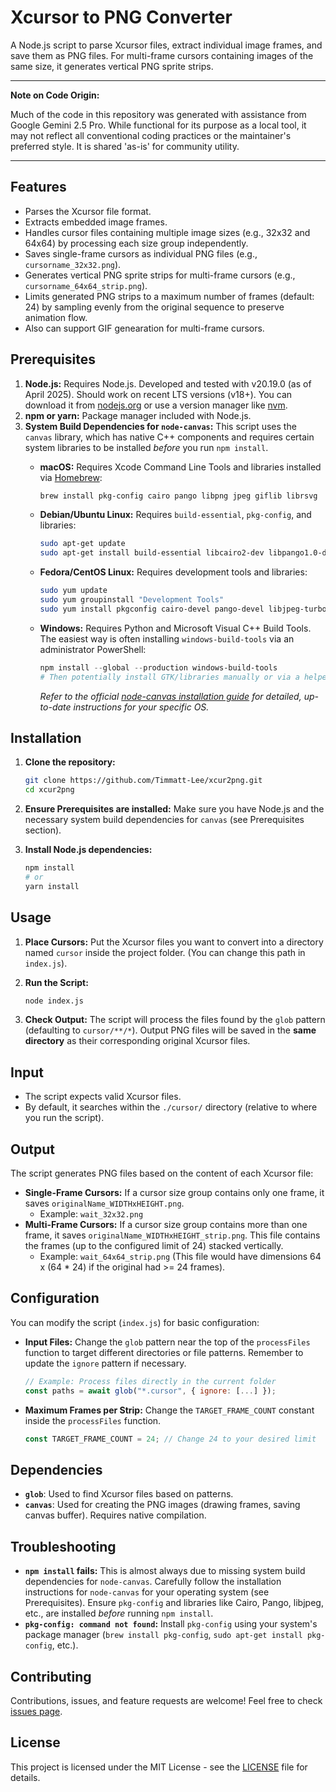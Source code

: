# Xcursor to PNG Converter

A Node.js script to parse Xcursor files, extract individual image frames, and save them as PNG files. For multi-frame cursors containing images of the same size, it generates vertical PNG sprite strips.

---

**Note on Code Origin:**

Much of the code in this repository was generated with assistance from Google Gemini 2.5 Pro. While functional for its purpose as a local tool, it may not reflect all conventional coding practices or the maintainer's preferred style. It is shared 'as-is' for community utility.

---

## Features

* Parses the Xcursor file format.
* Extracts embedded image frames.
* Handles cursor files containing multiple image sizes (e.g., 32x32 and 64x64) by processing each size group independently.
* Saves single-frame cursors as individual PNG files (e.g., `cursorname_32x32.png`).
* Generates vertical PNG sprite strips for multi-frame cursors (e.g., `cursorname_64x64_strip.png`).
* Limits generated PNG strips to a maximum number of frames (default: 24) by sampling evenly from the original sequence to preserve animation flow.
* Also can support GIF genearation for multi-frame cursors.

## Prerequisites

1. **Node.js:** Requires Node.js. Developed and tested with v20.19.0 (as of April 2025). Should work on recent LTS versions (v18+). You can download it from [nodejs.org](https://nodejs.org/) or use a version manager like [nvm](https://github.com/nvm-sh/nvm).
2. **npm or yarn:** Package manager included with Node.js.
3. **System Build Dependencies for `node-canvas`:** This script uses the `canvas` library, which has native C++ components and requires certain system libraries to be installed *before* you run `npm install`.
    * **macOS:** Requires Xcode Command Line Tools and libraries installed via [Homebrew](https://brew.sh/):

        ```bash
        brew install pkg-config cairo pango libpng jpeg giflib librsvg
        ```

    * **Debian/Ubuntu Linux:** Requires `build-essential`, `pkg-config`, and libraries:

        ```bash
        sudo apt-get update
        sudo apt-get install build-essential libcairo2-dev libpango1.0-dev libjpeg-dev libgif-dev librsvg2-dev
        ```

    * **Fedora/CentOS Linux:** Requires development tools and libraries:

        ```bash
        sudo yum update
        sudo yum groupinstall "Development Tools"
        sudo yum install pkgconfig cairo-devel pango-devel libjpeg-turbo-devel giflib-devel librsvg2-devel
        ```

    * **Windows:** Requires Python and Microsoft Visual C++ Build Tools. The easiest way is often installing `windows-build-tools` via an administrator PowerShell:

        ```powershell
        npm install --global --production windows-build-tools
        # Then potentially install GTK/libraries manually or via a helper script/package manager like vcpkg/msys2
        ```

        *Refer to the official [node-canvas installation guide](https://github.com/Automattic/node-canvas/wiki/Installation) for detailed, up-to-date instructions for your specific OS.*

## Installation

1. **Clone the repository:**

    ```bash
    git clone https://github.com/Timmatt-Lee/xcur2png.git
    cd xcur2png
    ```

2. **Ensure Prerequisites are installed:** Make sure you have Node.js and the necessary system build dependencies for `canvas` (see Prerequisites section).

3. **Install Node.js dependencies:**

    ```bash
    npm install
    # or
    yarn install
    ```

## Usage

1. **Place Cursors:** Put the Xcursor files you want to convert into a directory named `cursor` inside the project folder. (You can change this path in `index.js`).
2. **Run the Script:**

    ```bash
    node index.js
    ```

3. **Check Output:** The script will process the files found by the `glob` pattern (defaulting to `cursor/**/*`). Output PNG files will be saved in the **same directory** as their corresponding original Xcursor files.

## Input

* The script expects valid Xcursor files.
* By default, it searches within the `./cursor/` directory (relative to where you run the script).

## Output

The script generates PNG files based on the content of each Xcursor file:

* **Single-Frame Cursors:** If a cursor size group contains only one frame, it saves `originalName_WIDTHxHEIGHT.png`.
  * Example: `wait_32x32.png`
* **Multi-Frame Cursors:** If a cursor size group contains more than one frame, it saves `originalName_WIDTHxHEIGHT_strip.png`. This file contains the frames (up to the configured limit of 24) stacked vertically.
  * Example: `wait_64x64_strip.png` (This file would have dimensions 64 x (64 * 24) if the original had >= 24 frames).

## Configuration

You can modify the script (`index.js`) for basic configuration:

* **Input Files:** Change the `glob` pattern near the top of the `processFiles` function to target different directories or file patterns. Remember to update the `ignore` pattern if necessary.

    ```javascript
    // Example: Process files directly in the current folder
    const paths = await glob("*.cursor", { ignore: [...] });
    ```

* **Maximum Frames per Strip:** Change the `TARGET_FRAME_COUNT` constant inside the `processFiles` function.

    ```javascript
    const TARGET_FRAME_COUNT = 24; // Change 24 to your desired limit
    ```

## Dependencies

* **`glob`**: Used to find Xcursor files based on patterns.
* **`canvas`**: Used for creating the PNG images (drawing frames, saving canvas buffer). Requires native compilation.

## Troubleshooting

* **`npm install` fails:** This is almost always due to missing system build dependencies for `node-canvas`. Carefully follow the installation instructions for `node-canvas` for your operating system (see Prerequisites). Ensure `pkg-config` and libraries like Cairo, Pango, libjpeg, etc., are installed *before* running `npm install`.
* **`pkg-config: command not found`:** Install `pkg-config` using your system's package manager (`brew install pkg-config`, `sudo apt-get install pkg-config`, etc.).

## Contributing

Contributions, issues, and feature requests are welcome\! Feel free to check [issues page](https://github.com/Timmatt-Lee/xcur2png/issues).

## License

This project is licensed under the MIT License - see the [LICENSE](LICENSE) file for details.
